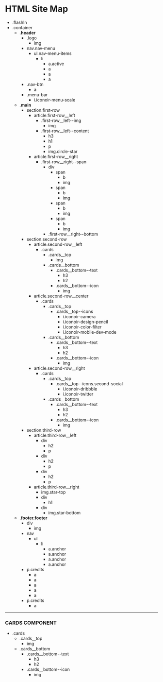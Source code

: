 # HTML Site Map

- .flashIn
- .container
  - **.header**
    - .logo
      - img
    - nav.nav-menu
      - ul.nav-menu-items
        - li
          - a.active
          - a
          - a
          - a
    - .nav-btn
      - a
    - .menu-bar
      - i.iconoir-menu-scale
  - **.main**
    - section.first-row
      - article.first-row__left
        - .first-row__left--img
          - img
        - .first-row__left--content
          - h3
          - h1
          - p
          - img.circle-star
      - article.first-row__right
        - .first-row__right--span
          - div
            - span
              - b
              - img
            - span
              - b
              - img
            - span
              - b
              - img
            - span
              - b
              - img
          - .first-row__right--bottom
    - section.second-row
      - article.second-row__left
        - .cards
          - .cards__top
            - img
          - .cards__bottom
            - .cards__bottom--text
              - h3
              - h2
            - .cards__bottom--icon
              - img
      - article.second-row__center
        - .cards
          - .cards__top
            - .cards__top--icons
              - i.iconoir-camera
              - i.iconoir-design-pencil
              - i.iconoir-color-filter
              - i.iconoir-mobile-dev-mode
          - .cards__bottom
            - .cards__bottom--text
              - h3
              - h2
            - .cards__bottom--icon
              - img
      - article.second-row__right
        - .cards
          - .cards__top
            - .cards__top--icons.second-social
              - i.iconoir-dribbble
              - i.iconoir-twitter
          - .cards__bottom
            - .cards__bottom--text
              - h3
              - h2
            - .cards__bottom--icon
              - img
    - section.third-row
      - article.third-row__left
        - div
          - h2
          - p
        - div
          - h2
          - p
        - div
          - h2
          - p
      - article.third-row__right
        - img.star-top
        - div
          - h1
        - div
          - img.star-bottom
  - **.footer.footer**
    - div
      - img
    - nav
      - ul
        - li
          - a.anchor
          - a.anchor
          - a.anchor
          - a.anchor
    - p.credits
      - a
      - a
      - a
      - a
      - a
    - p.credits
      - a

---

### CARDS COMPONENT
- .cards
  - .cards__top
    - img
  - .cards__bottom
    - .cards__bottom--text
      - h3
      - h2
    - .cards__bottom--icon
      - img

<!-- <div class="cards">
  <div class="cards__top">
    <img src="url" alt="" />
  </div>
  <div class="cards__bottom" data-aos="zoom-in">
    <div class="cards__bottom--text">
      <h3>SOME TEXT</h3>
      <h2>Another text</h2>
    </div>
    <div class="cards__bottom--icon">
      <img src="url" alt="" />
    </div>
  </div>
</div> -->
